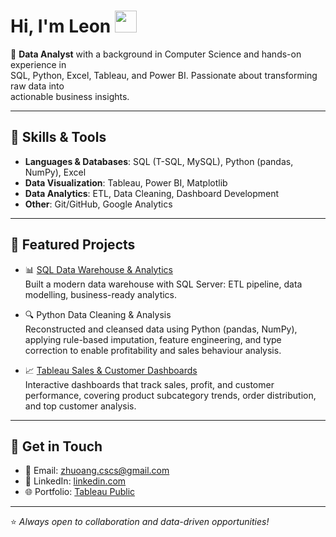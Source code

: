 # Hi, I'm Leon <img src="https://media.giphy.com/media/hvRJCLFzcasrR4ia7z/giphy.gif" width="35px">

🎯 **Data Analyst** with a background in Computer Science and hands-on experience in  
SQL, Python, Excel, Tableau, and Power BI. Passionate about transforming raw data into  
actionable business insights.

---

## 🔹 Skills & Tools

- **Languages & Databases**: SQL (T-SQL, MySQL), Python (pandas, NumPy), Excel  
- **Data Visualization**: Tableau, Power BI, Matplotlib  
- **Data Analytics**: ETL, Data Cleaning, Dashboard Development  
- **Other**: Git/GitHub, Google Analytics

---

## 🔹 Featured Projects

- 📊 [SQL Data Warehouse & Analytics](https://github.com/Zhuoang/sql-data-warehouse-analytics)  
  Built a modern data warehouse with SQL Server: ETL pipeline, data modelling, business-ready analytics.  

- 🔍 Python Data Cleaning & Analysis  
  Reconstructed and cleansed data using Python (pandas, NumPy), applying rule-based imputation, feature engineering, and type correction to enable profitability and sales behaviour analysis.

- 📈 [Tableau Sales & Customer Dashboards](https://public.tableau.com/views/SalesCustomerDashboards_17574461233940/SalesDashboard?:language=en-US&:sid=&:redirect=auth&:display_count=n&:origin=viz_share_link)  
  Interactive dashboards that track sales, profit, and customer performance, covering product subcategory trends, order distribution, and top customer analysis.  

---

## 🔹 Get in Touch

- 📧 Email: [zhuoang.cscs@gmail.com](mailto:zhuoang.cscs@gmail.com)  
- 💼 LinkedIn: [linkedin.com](https://linkedin.com/in/zhuoang)  
- 🌐 Portfolio: [Tableau Public](https://public.tableau.com/app/profile/zhuoang/vizzes)

---

⭐️ *Always open to collaboration and data-driven opportunities!*
